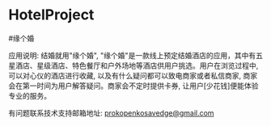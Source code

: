 # HotelProject

#缘个婚

应用说明: 结婚就用"缘个婚", "缘个婚"是一款线上预定结婚酒店的应用，其中有五星酒店、星级酒店、特色餐厅和户外场地等酒店供用户挑选。用户在浏览过程中, 可以对心仪的酒店进行收藏, 以及有什么疑问都可以致电商家或者私信商家, 商家会在第一时间为用户解答疑问。商家会不定时提供卡券, 让用户[少花钱]便能体验专业的服务。

有问题联系技术支持邮箱地址: prokopenkosavedge@gmail.com
